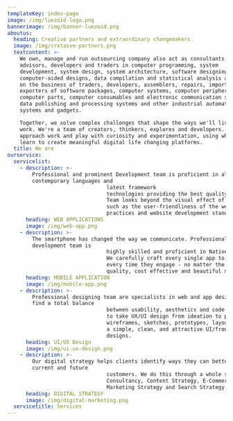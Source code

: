 ```yaml
---
templateKey: index-page
image: /img/luezoid-logo.png
bannerimage: /img/banner-luezoid.png
aboutus:
  heading: Creative partners and extraordinary changemakers.
  image: /img/cretaive-partners.png
  textcontent: >-
    We own, manage and run outsourcing company also act as consultants,
    advisors, developers and traders in computer programming, system
    development, system design, system architecture, software designing,
    computer-aided designs, data compilation and statistical analysis and carry
    on the business of traders, developers, assemblers, repairs, importers,
    exporters of software packages, computer systems, computer peripherals,
    computer parts, computer consumables and electronic communication systems,
    data publishing and processing systems and other industrial automation
    systems and gadgets.

    Together, we solve complex challenges that shape the ways we'll live and
    work. We're a team of creators, thinkers, explores and developers. We
    approach work and play with curiosity and experimentation, using what we
    learn to create meaningful digital life changing platforms.
  title: We are
ourservice:
  servicelist:
    - description: >-
        Professional and prominent Development team is proficient in all the
        contemporary languages and
                                latest framework
                                technologies providing the best quality web applications.<br>
                                Team looks beyond the visual effect of the website and takes other factors into consideration
                                such as the user-friendliness of the website, ease of maintenance and adhering to the best
                                practices and website development standards.
      heading: WEB APPLICATIONS
      image: /img/web-app.png
    - description: >-
        The smartphone has changed the way we communicate. Professional mobile
        development team is
                                highly skilled and proficient in Native as well as Hybrid application development.
                                We carefully craft every single app to give the end-user the best product experience possible,
                                every time they engage - no matter the platform, device, or channel and finally delivery high
                                quality, cost effective and beautiful mobile application.
      heading: MOBILE APPLICATION
      image: /img/mobile-app.png
    - description: >-
        Professional designing team are specialists in web and app design. They
        find a total balance
                                between usability, aesthetics and code to create a unique user experience. Team have the ability
                                to take UX/UI design from ideation to production such as user flows, journey diagrams,
                                wireframes, sketches, prototypes, layouts, UI assets, and production documents etc. and develop
                                a simple, clean, and attractive UI/front-end and reinforce brand identity through awesome
                                designs.
      heading: UI/UX Design
      image: /img/ui-ux-design.png
    - description: >-
        Our digital strategy helps clients identify ways they can better reach
        current and future
                                customers. We do this through a whole suite of options and discplines, including Digital
                                Consultancy, Content Strategy, E-Commerce Strategy. Brand Strategy, Technical Strategy,
                                Marketing Strategy and Search Strategy.
      heading: DIGITAL STRATEGY
      image: /img/digital-marketing.png
  servicetitle: Services
---
```


